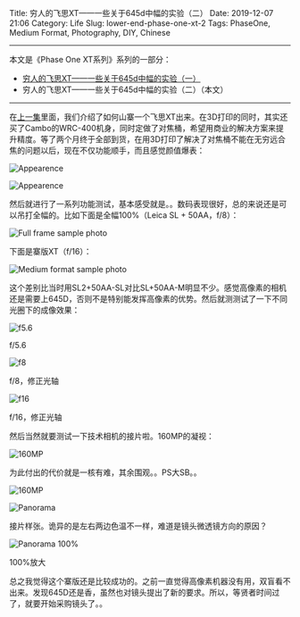 Title: 穷人的飞思XT——一些关于645d中幅的实验（二）
Date: 2019-12-07 21:06
Category: Life
Slug: lower-end-phase-one-xt-2
Tags: PhaseOne, Medium Format, Photography, DIY, Chinese


---

本文是《Phase One XT系列》系列的一部分：

* [穷人的飞思XT——一些关于645d中幅的实验（一）](/lower-end-phase-one-xt-1.html)
* 穷人的飞思XT——一些关于645d中幅的实验（二）（本文）

---

在[上一集](/lower-end-phase-one-xt-1.html)里面，我们介绍了如何山寨一个飞思XT出来。在3D打印的同时，其实还买了Cambo的WRC-400机身，同时定做了对焦桶，希望用商业的解决方案来提升精度。等了两个月终于全部到货，在用3D打印了解决了对焦桶不能在无穷远合焦的问题以后，现在不仅功能顺手，而且感觉颜值爆表：

![Appearence](/images/phase-one-xt-2-mine-1.jpg)

![Appearence](/images/phase-one-xt-2-mine-2.jpg)

然后就进行了一系列功能测试，基本感受就是。。数码表现很好，总的来说还是可以吊打全幅的。比如下面是全幅100%（Leica SL + 50AA，f/8）：

![Full frame sample photo](/images/phase-one-xt-2-sl.jpg)

下面是寨版XT（f/16）：

![Medium format sample photo](/images/phase-one-xt-2-645.jpg)

这个差别比当时用SL2+50AA-SL对比SL+50AA-M明显不少。感觉高像素的相机还是需要上645D，否则不是特别能发挥高像素的优势。然后就测测试了一下不同光圈下的成像效果：

![f5.6](/images/phase-one-xt-2-f-5.6.jpg)

f/5.6

![f8](/images/phase-one-xt-2-f-8.jpg)

f/8，修正光轴

![f16](/images/phase-one-xt-2-f-16.jpg)

f/16，修正光轴

然后当然就要测试一下技术相机的接片啦。160MP的凝视：

![160MP](/images/phase-one-xt-2-160MP.png)

为此付出的代价就是一核有难，其余围观。。PS大SB。。

![160MP](/images/phase-one-xt-2-task-manager.png)

![Panorama](/images/phase-one-xt-2-task-panorama.jpg)

接片样张。诡异的是左右两边色温不一样，难道是镜头微透镜方向的原因？

![Panorama 100%](/images/phase-one-xt-2-task-panorama-100.jpg)

100%放大

总之我觉得这个寨版还是比较成功的。之前一直觉得高像素机器没有用，双盲看不出来。发现645D还是香，虽然也对镜头提出了新的要求。所以，等贤者时间过了，就要开始采购镜头了。。
